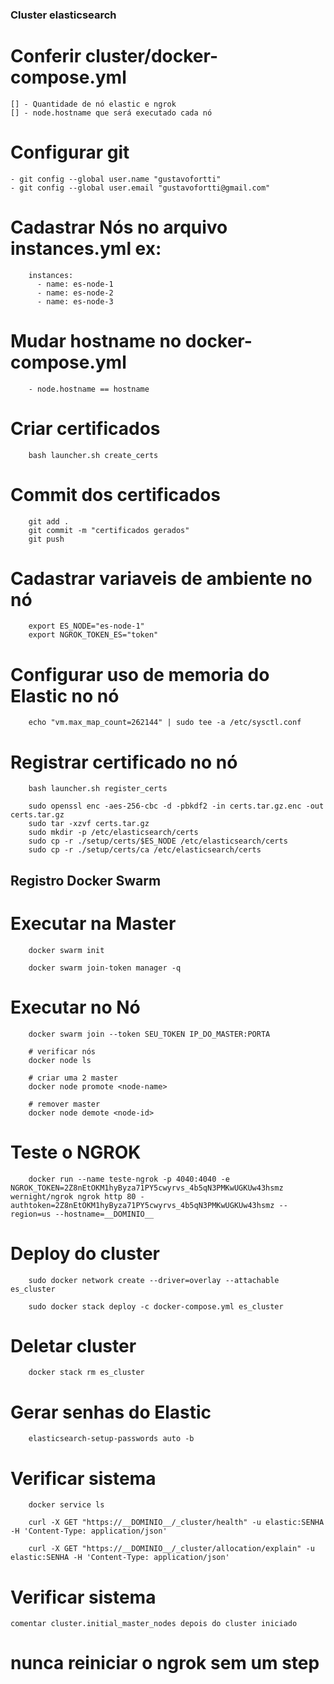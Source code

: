 ### Cluster elasticsearch




# Conferir cluster/docker-compose.yml
    [] - Quantidade de nó elastic e ngrok
    [] - node.hostname que será executado cada nó

# Configurar git
    - git config --global user.name "gustavofortti"
    - git config --global user.email "gustavofortti@gmail.com"

# Cadastrar Nós no arquivo instances.yml ex:
```
    instances:
      - name: es-node-1
      - name: es-node-2
      - name: es-node-3
```

# Mudar hostname no docker-compose.yml
```
    - node.hostname == hostname
```

# Criar certificados
```
    bash launcher.sh create_certs
```

# Commit dos certificados
```
    git add .
    git commit -m "certificados gerados"
    git push
```

# Cadastrar variaveis de ambiente no nó
```
    export ES_NODE="es-node-1"
    export NGROK_TOKEN_ES="token"
```

# Configurar uso de memoria do Elastic no nó
```
    echo "vm.max_map_count=262144" | sudo tee -a /etc/sysctl.conf
```

# Registrar certificado no nó
```
    bash launcher.sh register_certs

    sudo openssl enc -aes-256-cbc -d -pbkdf2 -in certs.tar.gz.enc -out certs.tar.gz
    sudo tar -xzvf certs.tar.gz
    sudo mkdir -p /etc/elasticsearch/certs
    sudo cp -r ./setup/certs/$ES_NODE /etc/elasticsearch/certs
    sudo cp -r ./setup/certs/ca /etc/elasticsearch/certs

```

## Registro Docker Swarm

# Executar na Master
```
    docker swarm init

    docker swarm join-token manager -q
```

# Executar no Nó
```
    docker swarm join --token SEU_TOKEN IP_DO_MASTER:PORTA

    # verificar nós
    docker node ls

    # criar uma 2 master
    docker node promote <node-name>

    # remover master
    docker node demote <node-id>

```

# Teste o NGROK
```
    docker run --name teste-ngrok -p 4040:4040 -e NGROK_TOKEN=2Z8nEtOKM1hyByza71PY5cwyrvs_4b5qN3PMKwUGKUw43hsmz wernight/ngrok ngrok http 80 -authtoken=2Z8nEtOKM1hyByza71PY5cwyrvs_4b5qN3PMKwUGKUw43hsmz --region=us --hostname=__DOMINIO__
```


# Deploy do cluster
```
    sudo docker network create --driver=overlay --attachable es_cluster

    sudo docker stack deploy -c docker-compose.yml es_cluster
```

# Deletar cluster
```
    docker stack rm es_cluster 
```

# Gerar senhas do Elastic
```
    elasticsearch-setup-passwords auto -b 
```

# Verificar sistema

```
    docker service ls
    
    curl -X GET "https://__DOMINIO__/_cluster/health" -u elastic:SENHA -H 'Content-Type: application/json'
    
    curl -X GET "https://__DOMINIO__/_cluster/allocation/explain" -u elastic:SENHA -H 'Content-Type: application/json'
```

# Verificar sistema
    comentar cluster.initial_master_nodes depois do cluster iniciado

# nunca reiniciar o ngrok sem um step